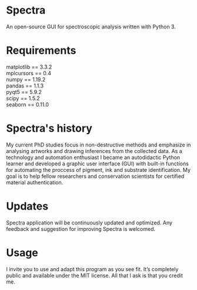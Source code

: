 # Spectra
An open-source GUI for spectroscopic analysis written with Python 3.

# Requirements

matplotlib == 3.3.2<br/>
mplcursors == 0.4<br/>
numpy == 1.19.2<br/>
pandas == 1.1.3<br/>
pyqt5 == 5.9.2<br/>
scipy == 1.5.2<br/>
seaborn == 0.11.0

# Spectra's history
My current PhD studies focus in non-destructive methods and emphasize in analysing artworks and drawing inferences from the collected data. As a technology and automation enthusiast I became an autodidactic Python learner and developed a graphic user interface (GUI) with built-in functions for automating the proccess of pigment, ink and substrate identification. My goal is to help fellow researchers and conservation scientists for certified material authentication.

# Updates
Spectra application will be continuously updated and optimized. Any feedback and suggestion for improving Spectra is welcomed.

# Usage
I invite you to use and adapt this program as you see fit. It’s completely public and available under the MIT license. All that I ask is that you credit me.

